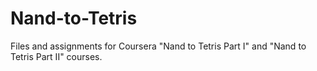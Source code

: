 # Nand-to-Tetris
Files and assignments for Coursera "Nand to Tetris Part I" and "Nand to Tetris Part II" courses.
